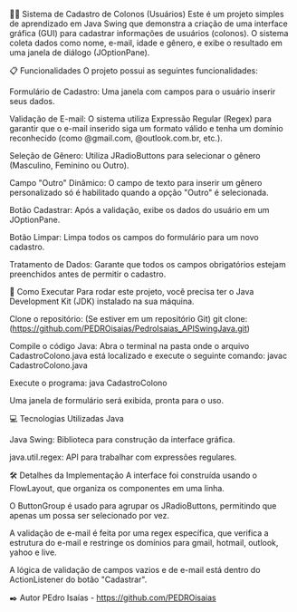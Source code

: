 👨‍🚀 Sistema de Cadastro de Colonos (Usuários)
Este é um projeto simples de aprendizado em Java Swing que demonstra a criação de uma interface gráfica (GUI) para cadastrar informações de usuários (colonos). O sistema coleta dados como nome, e-mail, idade e gênero, e exibe o resultado em uma janela de diálogo (JOptionPane).

📋 Funcionalidades
O projeto possui as seguintes funcionalidades:

Formulário de Cadastro: Uma janela com campos para o usuário inserir seus dados.

Validação de E-mail: O sistema utiliza Expressão Regular (Regex) para garantir que o e-mail inserido siga um formato válido e tenha um domínio reconhecido (como @gmail.com, @outlook.com.br, etc.).

Seleção de Gênero: Utiliza JRadioButtons para selecionar o gênero (Masculino, Feminino ou Outro).

Campo "Outro" Dinâmico: O campo de texto para inserir um gênero personalizado só é habilitado quando a opção "Outro" é selecionada.

Botão Cadastrar: Após a validação, exibe os dados do usuário em um JOptionPane.

Botão Limpar: Limpa todos os campos do formulário para um novo cadastro.

Tratamento de Dados: Garante que todos os campos obrigatórios estejam preenchidos antes de permitir o cadastro.

🚀 Como Executar
Para rodar este projeto, você precisa ter o Java Development Kit (JDK) instalado na sua máquina.

Clone o repositório: (Se estiver em um repositório Git)
git clone: (https://github.com/PEDROisaias/PedroIsaias_APISwingJava.git)

Compile o código Java: Abra o terminal na pasta onde o arquivo CadastroColono.java está localizado e execute o seguinte comando:
javac CadastroColono.java

Execute o programa:
java CadastroColono

Uma janela de formulário será exibida, pronta para o uso.

💻 Tecnologias Utilizadas
Java

Java Swing: Biblioteca para construção da interface gráfica.

java.util.regex: API para trabalhar com expressões regulares.

🛠️ Detalhes da Implementação
A interface foi construída usando o FlowLayout, que organiza os componentes em uma linha.

O ButtonGroup é usado para agrupar os JRadioButtons, permitindo que apenas um possa ser selecionado por vez.

A validação de e-mail é feita por uma regex específica, que verifica a estrutura do e-mail e restringe os domínios para gmail, hotmail, outlook, yahoo e live.

A lógica de validação de campos vazios e de e-mail está dentro do ActionListener do botão "Cadastrar".

✒️ Autor
PEdro Isaías - https://github.com/PEDROisaias
